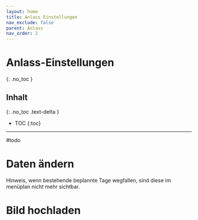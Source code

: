 ```yaml
---
layout: home
title: Anlass Einstellungen
nav_exclude: false
parent: Anlass
nav_order: 2
---
```

# Anlass-Einstellungen
{: .no_toc }
## Inhalt
{: .no_toc .text-delta }

- TOC
{:toc}

---

#todo

# Daten ändern

Hinweis, wenn bestehende beplannte Tage wegfallen, sind diese im menüplan nicht mehr sichtbar.

# Bild hochladen
